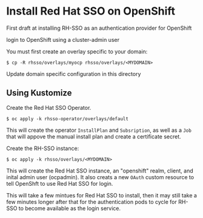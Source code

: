 # Install Red Hat SSO on OpenShift
First draft at installing RH-SSO as an authentication provider for OpenShift

login to OpenShift using a cluster-admin user

You must first create an overlay specific to your domain:
```
$ cp -R rhsso/overlays/myocp rhsso/overlays/<MYDOMAIN>
```

Update domain specific configuration in this directory

## Using Kustomize

Create the Red Hat SSO Operator.
```
$ oc apply -k rhsso-operator/overlays/default
```

This will create the operator `InstallPlan` and `Subsription`, as well as a `Job` that will appove the manual install plan and create a certificate secret.

Create the RH-SSO instance:
```
$ oc apply -k rhsso/overlays/<MYDOMAIN>
```

This will create the Red Hat SSO instance, an "openshift" realm, client, and inital admin user (ocpadmin).  It also creats a new `OAuth` custom resource to tell OpenShft to use Red Hat SSO for login.

This will take a few mintues for Red Hat SSO to install, then it may still take a few minutes longer after that for the authentication pods to cycle for RH-SSO to become available as the login service.


